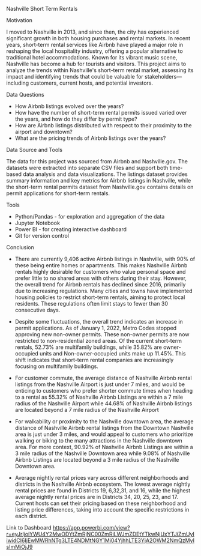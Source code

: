 Nashville Short Term Rentals

Motivation

I moved to Nashville in 2013, and since then, the city has experienced significant growth in both housing purchases and rental markets. In recent years, short-term rental services like Airbnb have played a major role in reshaping the local hospitality industry, offering a popular alternative to traditional hotel accommodations. Known for its vibrant music scene, Nashville has become a hub for tourists and visitors. This project aims to analyze the trends within Nashville's short-term rental market, assessing its impact and identifying trends that could be valuable for stakeholders—including customers, current hosts, and potential investors.

Data Questions 

* How Airbnb listings evolved over the years?
* How have the number of short-term rental permits issued varied over the years, and how do they differ by permit type?
* How are Airbnb listings distributed with respect to their proximity to the airport and downtown? 
* What are the pricing trends of Airbnb listings over the years?

Data Source and Tools

The data for this project was sourced from Airbnb and Nashville.gov. The datasets were extracted into separate CSV files and support both time-based data analysis and data visualizations. The listings dataset provides summary information and key metrics for Airbnb listings in Nashville, while the short-term rental permits dataset from Nashville.gov contains details on permit applications for short-term rentals.

Tools

* Python/Pandas - for exploration and aggregation of the data 
* Jupyter Notebook 
* Power BI - for creating interactive dashboard 
* Git for version control

Conclusion

* There are currently 9,406 active Airbnb listings in Nashville, with 90% of these being entire homes or apartments. This makes Nashville Airbnb rentals highly desirable for customers who value personal space and prefer little to no shared areas with others during their stay. However, the overall trend for Airbnb rentals has declined since 2016, primarily due to increasing regulations. Many cities and towns have implemented housing policies to restrict short-term rentals, aiming to protect local residents. These regulations often limit stays to fewer than 30 consecutive days.
   
* Despite some fluctuations, the overall trend indicates an increase in permit applications. As of January 1, 2022, Metro Codes stopped approving new non-owner permits. These non-owner permits are now restricted to non-residential zoned areas. Of the current short-term rentals, 52.73% are multifamily buildings, while 35.82% are owner-occupied units and Non-owner-occupied units make up 11.45%. This shift indicates that short-term rental companies are increasingly focusing on multifamily buildings.

* For customer commute, the average distance of Nashville Airbnb rental listings from the Nashville Airport is just under 7 miles, and would be enticing to customers who prefer shorter commute times when heading to a rental as 55.32% of Nashville Airbnb Listings are within a 7 mile radius of the Nashville Airport while 44.68% of Nashville Airbnb listings are located beyond a 7 mile radius of the Nashville Airport

* For walkability or proximity to the Nashville downtown area, the average distance of Nashville Airbnb rental listings from the Downtown Nashville area is just under 3 miles, and would appeal to customers who prioritize walking or biking to the many attractions in the Nashville downtown area. For more context, 90.92% of Nashville Airbnb Listings are within a 3 mile radius of the Nashville Downtown area while 9.08% of Nashville Airbnb Listings are located beyond a 3 mile radius of the Nashville Downtown area.

* Average nightly rental prices vary across different neighborhoods and districts in the Nashville Airbnb ecosystem. The lowest average nightly rental prices are found in Districts 19, 6,32,31, and 16, while the highest average nightly rental prices are in Districts 34, 20, 25, 23, and 17. Current hosts can set their pricing based on these neighborhood and listing price differences, taking into account the specific restrictions in each district.

Link to Dashboard
https://app.powerbi.com/view?r=eyJrIjoiYWU4Y2MwODYtZmRjNC00ZmRiLWJmZDEtYTkwNjUxYTJiZmUyIiwidCI6IjEwMWRhNTg3LTE4NDMtNGY1Mi04YjhhLTE3YjA2OWM2NmQzMyIsImMiOjJ9
